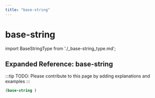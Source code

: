 ```yaml
---
title: "base-string"
---
```


# base-string

import BaseStringType from './_base-string_type.md';

<BaseStringType />

## Expanded Reference: base-string

:::tip
TODO: Please contribute to this page by adding explanations and examples
:::

```lisp
(base-string )
```
